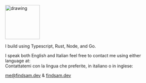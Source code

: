 <img src="https://www.findsam.dev/_next/static/media/Sam_Signature.c9780b61.svg" alt="drawing" width="112"/>

I build using Typescript, Rust, Node, and Go.

I speak both English and Italian feel free to contact me using either language at:\
Contattatemi con la lingua che preferite, in italiano o in inglese:

me@findsam.dev &
[findsam.dev](https://findsam.dev/)



